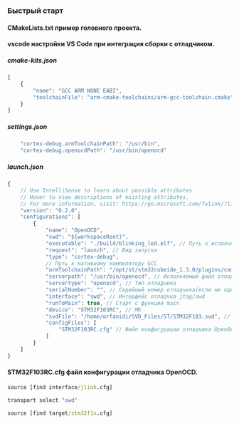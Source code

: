 ### Быстрый старт

#### CMakeLists.txt  пример головного проекта.

#### vscode настройки VS Code при интеграция сборки с отладчиком.
##### cmake-kits.json
```javascript
[
    {
        "name": "GCC ARM NONE EABI",
        "toolchainFile": "arm-cmake-toolchains/arm-gcc-toolchain.cmake"
    }
]
```

##### settings.json
```javascript
    "cortex-debug.armToolchainPath": "/usr/bin",
    "cortex-debug.openocdPath": "/usr/bin/openocd"
```

##### launch.json
```javascript
{
    // Use IntelliSense to learn about possible attributes.
    // Hover to view descriptions of existing attributes.
    // For more information, visit: https://go.microsoft.com/fwlink/?linkid=830387
    "version": "0.2.0",
    "configurations": [
        {
            "name": "OpenOCD",
            "cwd": "${workspaceRoot}",
            "executable": "./build/blinking_led.elf", // Путь к исполняемому файлу
            "request": "launch", // Вид запуска
            "type": "cortex-debug",
            // Путь к нативному компилятору GCC
            "armToolchainPath": "/opt/st/stm32cubeide_1.3.0/plugins/com.st.stm32cube.ide.mcu.externaltools.gnu-arm-embedded.7-2018-q2-update.linux64_1.0.0.201904120901/tools/bin/",
            "serverpath": "/usr/bin/openocd", // Исполняемый файл отладчика
            "servertype": "openocd", // Тип отладчика
            "serialNumber": "", // Серийный номер отладчика(если не один)
            "interface": "swd", // Интерфейс отладчка jtag/swd
            "runToMain": true, // Старт с функции main
            "device": "STM32F103RC", // МК
            "svdFile": "/home/orfanidi/SVD_Files/ST/STM32F103.svd", // Файл карты памяти МК для отладки
            "configFiles": [
                "STM32F103RC.cfg" // Файл конфигурации отладчика OpenOCD
            ]
        }
    ]
}
```

#### STM32F103RC.cfg файл конфигурации отладчика OpenOCD.
```cmd
source [find interface/jlink.cfg]

transport select "swd"

source [find target/stm32f1x.cfg]
```